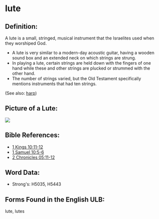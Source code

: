# lute

## Definition:

A lute is a small, stringed, musical instrument that the Israelites used when they worshiped God.

* A lute is very similar to a modern-day acoustic guitar, having a wooden sound box and an extended neck on which strings are strung.
* In playing a lute, certain strings are held down with the fingers of one hand while these and other strings are plucked or strummed with the other hand.
* The number of strings varied, but the Old Testament specifically mentions instruments that had ten strings.

(See also: [harp](../other/harp.md))

## Picture of a Lute:

<a href="https://content.bibletranslationtools.org/WycliffeAssociates/en_tw/raw/branch/master/PNGs/l/Lute.png"><img src="https://content.bibletranslationtools.org/WycliffeAssociates/en_tw/raw/branch/master/PNGs/l/Lute.png" ></a>

## Bible References:

* [1 Kings 10:11-12](rc://en/tn/help/1ki/10/11)
* [1 Samuel 10:5-6](rc://en/tn/help/1sa/10/05)
* [2 Chronicles 05:11-12](rc://en/tn/help/2ch/05/11)

## Word Data:

* Strong's: H5035, H5443

## Forms Found in the English ULB:

lute, lutes
